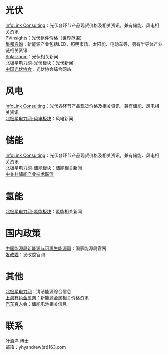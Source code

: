 # 光伏
[InfoLink Consulting](https://www.infolink-group.com/spot-price/cn/)：光伏各环节产品现货价格及相关资讯，兼有储能、风电相关资讯  
[PVinsights](http://pvinsights.com/Member/Login.php)：光伏组件价格（世界范围）  
[集邦咨询](https://www.trendforce.cn/)：新能源产业包括LED、照明市场、太阳能、电动车等，另有半导体产业链相关资讯  
[Solarzoom](http://www.solarzoom.com/category/21/10000)：光伏相关新闻  
[北极星电力网-光伏板块](https://guangfu.bjx.com.cn/)：光伏新闻  
[中国光伏协会](http://www.chinapv.org.cn/index.html)：光伏协会综合网站  


# 风电
[InfoLink Consulting](https://www.infolink-group.com/spot-price/cn/)：光伏各环节产品现货价格及相关资讯，兼有储能、风电相关资讯  
[北极星电力网-风电板块](https://fd.bjx.com.cn/)：风电新闻  

# 储能
[InfoLink Consulting](https://www.infolink-group.com/spot-price/cn/)：光伏各环节产品现货价格及相关资讯，兼有储能、风电相关资讯  
[北极星电力网-储能板块](https://chuneng.bjx.com.cn/)：储能相关新闻  
[中关村储能产业技术联盟](http://www.cnesa.org/)  

# 氢能
[北极星电力网-氢能板块](https://qn.bjx.com.cn/)：氢能相关新闻

# 国内政策
[中国能源局新能源与可再生能源司](http://www.nea.gov.cn/sjzz/xny/index.htm)：国家能源局官网  
[发改委](https://www.ndrc.gov.cn/?code=&state=123)：发改委官网

# 其他
[北极星电力网](https://www.bjx.com.cn/)：清洁能源综合信息  
[上海有色金属网](https://www.smm.cn/)：新能源金属相关价格资讯  
[汽车百人会](https://www.chinaev100.com/)：储能电池相关信息  

# 联系
叶涵洋 博士  
邮箱：yhyandrew(at)163.com
